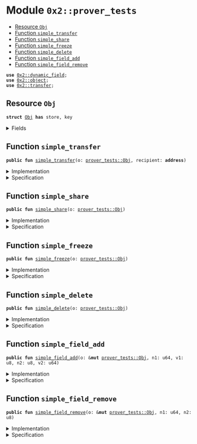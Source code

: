 
<a name="0x2_prover_tests"></a>

# Module `0x2::prover_tests`



-  [Resource `Obj`](#0x2_prover_tests_Obj)
-  [Function `simple_transfer`](#0x2_prover_tests_simple_transfer)
-  [Function `simple_share`](#0x2_prover_tests_simple_share)
-  [Function `simple_freeze`](#0x2_prover_tests_simple_freeze)
-  [Function `simple_delete`](#0x2_prover_tests_simple_delete)
-  [Function `simple_field_add`](#0x2_prover_tests_simple_field_add)
-  [Function `simple_field_remove`](#0x2_prover_tests_simple_field_remove)


<pre><code><b>use</b> <a href="dynamic_field.md#0x2_dynamic_field">0x2::dynamic_field</a>;
<b>use</b> <a href="object.md#0x2_object">0x2::object</a>;
<b>use</b> <a href="transfer.md#0x2_transfer">0x2::transfer</a>;
</code></pre>



<a name="0x2_prover_tests_Obj"></a>

## Resource `Obj`



<pre><code><b>struct</b> <a href="prover_tests.md#0x2_prover_tests_Obj">Obj</a> <b>has</b> store, key
</code></pre>



<details>
<summary>Fields</summary>


<dl>
<dt>
<code>id: <a href="object.md#0x2_object_UID">object::UID</a></code>
</dt>
<dd>

</dd>
</dl>


</details>

<a name="0x2_prover_tests_simple_transfer"></a>

## Function `simple_transfer`



<pre><code><b>public</b> <b>fun</b> <a href="prover_tests.md#0x2_prover_tests_simple_transfer">simple_transfer</a>(o: <a href="prover_tests.md#0x2_prover_tests_Obj">prover_tests::Obj</a>, recipient: <b>address</b>)
</code></pre>



<details>
<summary>Implementation</summary>


<pre><code><b>public</b> <b>fun</b> <a href="prover_tests.md#0x2_prover_tests_simple_transfer">simple_transfer</a>(o: <a href="prover_tests.md#0x2_prover_tests_Obj">Obj</a>, recipient: <b>address</b>) {
    sui::transfer::public_transfer(o, recipient);
}
</code></pre>



</details>

<details>
<summary>Specification</summary>



<pre><code><b>ensures</b> sui::prover::owned_by(o, recipient);
<b>aborts_if</b> <b>false</b>;
</code></pre>



</details>

<a name="0x2_prover_tests_simple_share"></a>

## Function `simple_share`



<pre><code><b>public</b> <b>fun</b> <a href="prover_tests.md#0x2_prover_tests_simple_share">simple_share</a>(o: <a href="prover_tests.md#0x2_prover_tests_Obj">prover_tests::Obj</a>)
</code></pre>



<details>
<summary>Implementation</summary>


<pre><code><b>public</b> <b>fun</b> <a href="prover_tests.md#0x2_prover_tests_simple_share">simple_share</a>(o: <a href="prover_tests.md#0x2_prover_tests_Obj">Obj</a>) {
    sui::transfer::public_share_object(o)
}
</code></pre>



</details>

<details>
<summary>Specification</summary>



<pre><code><b>ensures</b> sui::prover::shared(o);
<b>aborts_if</b> sui::prover::owned(o);
</code></pre>



</details>

<a name="0x2_prover_tests_simple_freeze"></a>

## Function `simple_freeze`



<pre><code><b>public</b> <b>fun</b> <a href="prover_tests.md#0x2_prover_tests_simple_freeze">simple_freeze</a>(o: <a href="prover_tests.md#0x2_prover_tests_Obj">prover_tests::Obj</a>)
</code></pre>



<details>
<summary>Implementation</summary>


<pre><code><b>public</b> <b>fun</b> <a href="prover_tests.md#0x2_prover_tests_simple_freeze">simple_freeze</a>(o: <a href="prover_tests.md#0x2_prover_tests_Obj">Obj</a>) {
    sui::transfer::public_freeze_object(o)
}
</code></pre>



</details>

<details>
<summary>Specification</summary>



<pre><code><b>ensures</b> sui::prover::immutable(o);
<b>aborts_if</b> <b>false</b>;
</code></pre>



</details>

<a name="0x2_prover_tests_simple_delete"></a>

## Function `simple_delete`



<pre><code><b>public</b> <b>fun</b> <a href="prover_tests.md#0x2_prover_tests_simple_delete">simple_delete</a>(o: <a href="prover_tests.md#0x2_prover_tests_Obj">prover_tests::Obj</a>)
</code></pre>



<details>
<summary>Implementation</summary>


<pre><code><b>public</b> <b>fun</b> <a href="prover_tests.md#0x2_prover_tests_simple_delete">simple_delete</a>(o: <a href="prover_tests.md#0x2_prover_tests_Obj">Obj</a>) {
    <b>let</b> <a href="prover_tests.md#0x2_prover_tests_Obj">Obj</a> { id } = o;
    sui::object::delete(id);
}
</code></pre>



</details>

<details>
<summary>Specification</summary>



<pre><code><b>aborts_if</b> <b>false</b>;
<b>ensures</b> !sui::prover::owned(o) && !sui::prover::shared(o) && !sui::prover::immutable(o);
</code></pre>



</details>

<a name="0x2_prover_tests_simple_field_add"></a>

## Function `simple_field_add`



<pre><code><b>public</b> <b>fun</b> <a href="prover_tests.md#0x2_prover_tests_simple_field_add">simple_field_add</a>(o: &<b>mut</b> <a href="prover_tests.md#0x2_prover_tests_Obj">prover_tests::Obj</a>, n1: u64, v1: u8, n2: u8, v2: u64)
</code></pre>



<details>
<summary>Implementation</summary>


<pre><code><b>public</b> <b>fun</b> <a href="prover_tests.md#0x2_prover_tests_simple_field_add">simple_field_add</a>(o: &<b>mut</b> <a href="prover_tests.md#0x2_prover_tests_Obj">Obj</a>, n1: u64, v1: u8, n2: u8, v2: u64) {
    sui::dynamic_field::add(&<b>mut</b> o.id, n1, v1);
    sui::dynamic_field::add(&<b>mut</b> o.id, n2, v2);
}
</code></pre>



</details>

<details>
<summary>Specification</summary>



<pre><code><b>aborts_if</b> sui::prover::has_field(o, n1);
<b>aborts_if</b> sui::prover::has_field(o, n2);
<b>ensures</b> sui::prover::has_field(o, n1);
<b>ensures</b> sui::prover::has_field(o, n2);
<b>ensures</b> sui::prover::num_fields&lt;<a href="prover_tests.md#0x2_prover_tests_Obj">Obj</a>,u64&gt;(o) == <b>old</b>(sui::prover::num_fields&lt;<a href="prover_tests.md#0x2_prover_tests_Obj">Obj</a>,u64&gt;(o)) + 1;
<b>ensures</b> sui::prover::num_fields&lt;<a href="prover_tests.md#0x2_prover_tests_Obj">Obj</a>,u8&gt;(o) == <b>old</b>(sui::prover::num_fields&lt;<a href="prover_tests.md#0x2_prover_tests_Obj">Obj</a>,u8&gt;(o)) + 1;
</code></pre>



</details>

<a name="0x2_prover_tests_simple_field_remove"></a>

## Function `simple_field_remove`



<pre><code><b>public</b> <b>fun</b> <a href="prover_tests.md#0x2_prover_tests_simple_field_remove">simple_field_remove</a>(o: &<b>mut</b> <a href="prover_tests.md#0x2_prover_tests_Obj">prover_tests::Obj</a>, n1: u64, n2: u8)
</code></pre>



<details>
<summary>Implementation</summary>


<pre><code><b>public</b> <b>fun</b> <a href="prover_tests.md#0x2_prover_tests_simple_field_remove">simple_field_remove</a>(o: &<b>mut</b> <a href="prover_tests.md#0x2_prover_tests_Obj">Obj</a>, n1: u64, n2: u8) {
    sui::dynamic_field::remove&lt;u64,u8&gt;(&<b>mut</b> o.id, n1);
    sui::dynamic_field::remove&lt;u8,u64&gt;(&<b>mut</b> o.id, n2);
}
</code></pre>



</details>

<details>
<summary>Specification</summary>



<pre><code><b>aborts_if</b> !sui::prover::has_field(o, n1);
<b>aborts_if</b> !sui::prover::has_field(o, n2);
<b>ensures</b> !sui::prover::has_field(o, n1);
<b>ensures</b> !sui::prover::has_field(o, n2);
<b>ensures</b> sui::prover::num_fields&lt;<a href="prover_tests.md#0x2_prover_tests_Obj">Obj</a>,u64&gt;(o) == <b>old</b>(sui::prover::num_fields&lt;<a href="prover_tests.md#0x2_prover_tests_Obj">Obj</a>,u64&gt;(o)) - 1;
<b>ensures</b> sui::prover::num_fields&lt;<a href="prover_tests.md#0x2_prover_tests_Obj">Obj</a>,u8&gt;(o) == <b>old</b>(sui::prover::num_fields&lt;<a href="prover_tests.md#0x2_prover_tests_Obj">Obj</a>,u8&gt;(o)) - 1;
</code></pre>



</details>
